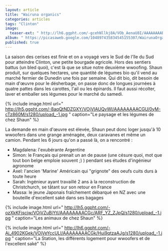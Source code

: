 ```yaml
---
layout: article
title: "Wairuna organics"
categories: articles
tags: "Clinton"
image: 
  teaser-ext: " http://lh6.ggpht.com/-gcehNllkj8A/VOb_AenaU8I/AAAAAAAABUE/Lqh3a4PMq8k/s1280/upload_-1.jpg "
album: " https://picasaweb.google.com/104897435834545155307/WairunaOrganics?authkey=Gv1sRgCMqVsLu0rtmZPQ "
published: true
---
```


La saison des cerises est finie et on a voyagé vers le Sud de l'île du Sud pour atteindre Clinton, une petite bourgade agricole. Hors des sentiers battus (un bled quoi), c'est là que se situe notre deuxième wwoofing. Shaun produit, sur quelques hectares, une quantité de légumes bio qu'il vend au marché fermier de Dunedin une fois par semaine. Qui dit bio, dit besoin de main d'œuvre pour le désherbage, on passe donc de longues journées à quatre pattes dans les carottes, l'ail ou les épinards. Il faut aussi récolter, laver et emballer ses légumes pour le marché du samedi.

{% include image.html url=" http://lh5.ggpht.com/-8aqQtNDZGXY/VOjVIAUQvWI/AAAAAAAACGU/0yM-cTz860M/s1280/upload_-1.jpg " caption="Le paysage et les légumes de chez Shaun" %}

La demande en main d'œuvre est élevée, Shaun peut donc loger jusqu'à 10 wwoofers dans une grange aménagée, deux caravanes et même un camion. Pendant les 6 jours qu'on a passé là, on a rencontré :

- Magdalena: l'exubérante Argentine
- Simon: le Français qui prenait un an de pause (une césure quoi, mot que tout bon belge emploie souvent ;) ) pendant ses études d'ingénieur agronome
- Axel: l'ancien 'Marine' Américain qui "grignote" des oeufs cuits durs à toute heure
- Sarah: Ingénieur ayant travaillé 2 ans à la reconstruction de Christchurch, se tâtant sur son retour en France
- Massa: le jeune Japonais fraîchement débarqué en NZ avec une bouteille d'excellent saké dans ses bagages

{% include image.html url=" http://lh5.ggpht.com/-ozXkKFjscjw/VOjVZuBiYtI/AAAAAAAACGc/ARF_YZ_ZJpQ/s1280/upload_-1.jpg " caption="Les animaux de chez Shaun" %}

{% include image.html url=" http://lh6.ggpht.com/-Aj_4902KGek/VOjVeYccULI/AAAAAAAACGk/Huj9qtzaAJg/s1280/upload_-1.jpg " caption="La Station, les différents logement pour wwoofers et de l'excellent saké" %}